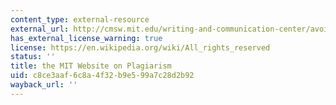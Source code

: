 ```yaml
---
content_type: external-resource
external_url: http://cmsw.mit.edu/writing-and-communication-center/avoiding-plagiarism/
has_external_license_warning: true
license: https://en.wikipedia.org/wiki/All_rights_reserved
status: ''
title: the MIT Website on Plagiarism
uid: c8ce3aaf-6c8a-4f32-b9e5-99a7c28d2b92
wayback_url: ''
---
```

